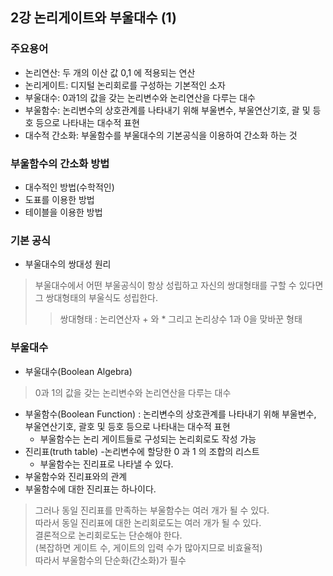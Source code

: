 ## 2강 논리게이트와 부울대수 (1)
### 주요용어
- 논리연산: 두 개의 이산 값 0,1 에 적용되는 연산
- 논리게이트: 디지털 논리회로를 구성하는 기본적인 소자
- 부울대수: 0과1의 값을 갖는 논리변수와 논리연산을 다루는 대수
- 부울함수: 논리변수의 상호관계를 나타내기 위해 부울변수, 부울연산기호, 괄 및 등호 등으로 나타내는 대수적 표현
- 대수적 간소화: 부울함수를 부울대수의 기본공식을 이용하여 간소화 하는 것

### 부울함수의 간소화 방법
- 대수적인 방법(수학적인)
- 도표를 이용한 방법
- 테이블을 이용한 방법 


### 기본 공식
- 부울대수의 쌍대성 원리
> 부울대수에서 어떤 부울공식이 항상 성립하고 자신의 쌍대형태를 구할 수 있다면 그 쌍대형태의 부울식도 성립한다.
> > 쌍대형태 : 논리연산자 + 와 * 그리고 논리상수 1과 0을 맞바꾼 형태


### 부울대수
- 부울대수(Boolean Algebra)
> 0과 1의 값을 갖는 논리변수와 논리연산을 다루는 대수
- 부울함수(Boolean Function) : 논리변수의 상호관계를 나타내기 위해 부울변수,
  부울연산기호, 괄호 및 등호 등으로 나타내는 대수적 표현
  - 부울함수는 논리 게이트들로 구성되는 논리회로도 작성 가능
- 진리표(truth table)
-논리변수에 할당한 0 과 1 의 조합의 리스트 
  - 부울함수는 진리표로 나타낼 수 있다.
- 부울함수와 진리표와의 관계
- 부울함수에 대한 진리표는 하나이다.
 > 그러나 동일 진리표를 만족하는 부울함수는 여러 개가 될 수 있다.    
  > 따라서 동일 진리표에 대한 논리회로도는 여러 개가 될 수 있다.   
  > 결론적으로 논리회로도는 단순해야 한다.   
  > (복잡하면 게이트 수, 게이트의 입력 수가 많아지므로 비효율적)     
  > 따라서 부울함수의 단순화(간소화)가 필수
